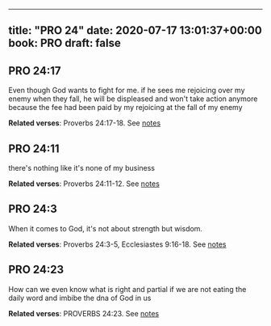 
---
title: "PRO 24"
date: 2020-07-17 13:01:37+00:00
book: PRO
draft: false
---

## PRO 24:17

Even though God wants to fight for me. if he sees me rejoicing over my enemy when they fall, he will be displeased and won't take action anymore because the fee had been paid by my rejoicing at the fall of my enemy

**Related verses**: Proverbs 24:17-18. See [notes](https://my.bible.com/notes/3475693033298322313)


## PRO 24:11

there's nothing like it's none of my business

**Related verses**: Proverbs 24:11-12. See [notes](https://my.bible.com/notes/3475689902283940674)


## PRO 24:3

When it comes to God, it's not about strength but wisdom.

**Related verses**: Proverbs 24:3-5, Ecclesiastes 9:16-18. See [notes](https://my.bible.com/notes/3085789324676686083)


## PRO 24:23

How can we even know what is right and partial if we are not eating the daily word and imbibe the dna of God in us

**Related verses**: PROVERBS 24:23. See [notes](https://my.bible.com/notes/2708000362560479640)

